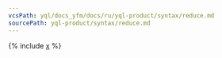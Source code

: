 ```yaml
---
vcsPath: yql/docs_yfm/docs/ru/yql-product/syntax/reduce.md
sourcePath: yql-product/syntax/reduce.md
---
```


{% include [x](_includes/reduce.md) %}

<!--Examples from tutorial:

* [Python UDF](https://cluster-name.yql/Tutorial/yt_26_Reduce_with_libra)
* [C++ UDF](https://cluster-name.yql/Tutorial/yt_27_Reduce_with_ralib)
-->